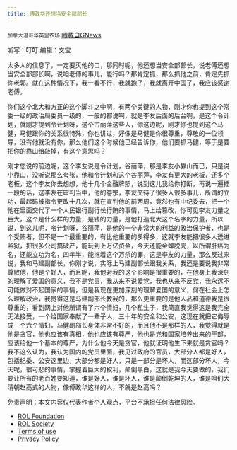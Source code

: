 ```yaml
---
title: 傅政华还想当安全部部长
---
```

`加拿大温哥华英里农场` [轉載自GNews](https://gnews.org/zh-hans/2412986/)

听写：叮叮         编辑：文宝

太多人的信息了，一定要灭他的口，那同时呢，他还想当安全部部长，说老傅还想当安全部部长啊，说咱老傅的事儿，能行吗？那肯定抓，那么抓他之前，肯定先抓你老郭。就在这种情况下，我一看不行，我就跑了，我就离开中国了，我应该感谢老傅。

你们这个北大和方正的这个脚斗之中啊，有两个关键的人物，刚才你也提到这个常委一级的政治局委员一级的，一般的都说啊，就是李友后面的后台啊，是这个令计划，就刚才提到令计划呀，这个古丽萍这些人，你这边呢，刚才你也提到这个马健，马健跟你的关系很特殊，你也讲过，好像是马健是你很尊重，尊敬的一位领导，没有他就没有你，那么他们这个时候他已经告诉你，他们要抓马健，等于是要把你的靠山给敲掉，有这个意思吗？

刚才您说的前边呢，这个李友说是令计划，谷丽萍，那是李友小靠山而已，只是说小靠山，没听说那么夸张，他和令计划和这个谷丽萍，李友有更大的老板，还多个老板，这个李友你去想想，他十几个金融牌照，说到这儿我给你打断，再说一遍插一段的话，这李友在审判当中，他的卷宗，李友交待了很多人很多事儿，所谓的立功，最起码被指令更改十几次，就在宣判他的前两周，竟然也有中纪委去，把一个他在里面交代了一个人民银行副行长行贿的事情，马上给篡改，你可见李友力量之巨大，这个是什么样的力量，是钱的力量，是他打造北大这个名字的力量，所以说，到这儿呢，令计划呀，谷丽萍，是他的一个非常大的利益的政治保护者，也是个受贿者，但不是一个最重要的，有比他重要的多得多，这就李友能把很多人送进监狱，把很多公司搞破产，能玩到上万亿资金，今天还能金蝉脱壳，以所谓肝癌为名，还能立功为名，四年半，能拖着这个万杀的罪，这是李友的力量，那么反过来说，我和马建副部长，你刚才说，实际上马建副部长跟我关系，我还是要说我非常尊敬他，他是个好人，而且呢，我他对我的这个影响是很重要的，在他身上我深刻的理解了爱国的意义，我不是党员，我从来不说爱党，我也从来不反党，我永远不可能做对不起国家的事情，但是我现在更加深刻的理解爱国的意义，何在社会上怎么理解政治，我觉得这是马建副部长教我的，那么更重要的是他人品和道德我是很尊重的，看到网上对他所谓有了六个情妇，几个私生子，我简直我觉得这是我完全无法接受，一个给国家奉献了一辈子人，三十年的安全和公安，这现在就把它侮辱成一个六个情妇，马健副部长身体非常不好的，而且他不是那样的人，我觉得就是他是贪官，他也应该有真相，他也应该有尊严，他也是党和国家培养出来的干部，应该给他一个基本的尊严，为什么他今天是贪官，他就证明他生下来就是贪官吗？我不这么认为，我认为国内的党员里面，我见过政府的官员，大部分人都是好人，包括纪委、公安这里边，大部分都是好人，只是一部分是坏人，而这部分坏人，今天呢，很可悲的事情，掌握着巨大的权利，颠倒黑白，这就是我今天要做的，我们要让所有的老百姓要知道，谁是好人，谁是坏人，谁是颠倒乾坤的人，谁是咱们大清朝赵高式的人物，像傅政华这样的人，不就是赵高吗？

 

免责声明：本文内容仅代表作者个人观点，平台不承担任何法律风险。

- [ROL Foundation](https://rolfoundation.org/)
- [ROL Society](https://rolsociety.org/)
- [Terms of use](https://gnews.org/terms-of-use-3/)
- [Privacy Policy](https://gnews.org/privacy-policy/)
